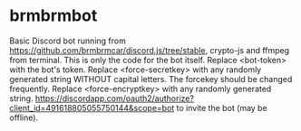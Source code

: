 # brmbrmbot
Basic Discord bot running from https://github.com/brmbrmcar/discord.js/tree/stable, crypto-js and ffmpeg from terminal. This is only the code for the bot itself.
Replace &#60;bot-token&#62; with the bot's token. Replace &#60;force-secretkey&#62; with any randomly generated string WITHOUT capital letters. The forcekey should be changed frequently. Replace &#60;force-encryptkey&#62; with any randomly generated string.
https://discordapp.com/oauth2/authorize?client_id=491618805055750144&scope=bot to invite the bot (may be offline).

